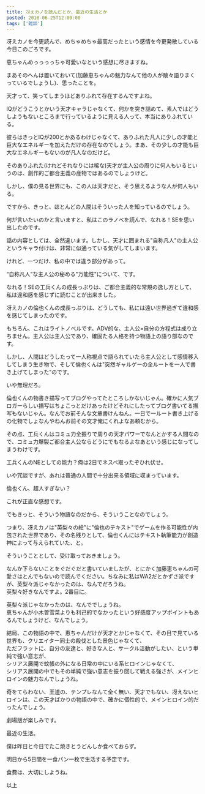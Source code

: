 ```yaml
---
title: 冴えカノを読んだとか、最近の生活とか
posted: 2018-06-25T12:00:00
tags: ['雑談']
---
```


冴えカノを今更読んで、めちゃめちゃ最高だったという感情を今更発散している今日このごろです。  
  
恵ちゃんめっっっっちゃ可愛いなという感想に尽きますね。  
  
まあそのへんは置いておいて(加藤恵ちゃんの魅力なんて他の人が散々語りまくっているでしょうし)、思ったことを。  
  
天才って、笑ってしまうほどありふれて存在するんですよね。  
  
IQがどうこうとかいう天才キャラじゃなくて、何かを突き詰めて、素人ではどうしようもないところまで行っているように見える人って、本当にありふれている。  
  
彼らはきっとIQが200とかあるわけじゃなくて、ありふれた凡人に少しの才能と巨大なエネルギーを加えただけの存在なのでしょう。まあ、その少しの才能も巨大なエネルギーもないのが凡人なのだけど。  
  
そのありふれた(けれどそれなりには稀な)天才が主人公の周りに何人もいるというのは、創作的ご都合主義の産物ではあるのでしょうけど。  
  
しかし、僕の見る世界にも、この人は天才だと、そう思えるような人が何人もいる。  
  
ですから、きっと、ほとんどの人間はそういった人を知っているのでしょう。  
  
何が言いたいのかと言いますと、私はこのラノベを読んで、なれる！SEを思い出したのです。  
  
話の内容としては、全然違います。しかし、天才に囲まれる"自称凡人"の主人公というキャラ付けは、非常に似通っている気がしてしまいます。  
  
けれど、一つだけ、私の中では違う部分があって。  
  
“自称凡人"な主人公の秘める"万能性"について、です。  
  
なれる！SEの工兵くんの成長っぷりは、ご都合主義的な常規の逸し方として、私は違和感を感じずに読むことが出来ました。  
  
冴えカノの倫也くんの成長っぷりは、どうしても、私には遠い世界過ぎて違和感を感じてしまったのです。  
  
もちろん、これはライトノベルです。ADV的な、主人公=自分の方程式は成り立ちません。主人公は主人公であり、確固たる人格を持つ物語上の語り部なのです。  
  
しかし、人間はどうしたって一人称視点で語られていたら主人公として感情移入してしまう生き物で、そして倫也くんは"突然ギャルゲーの全ルートを一人で書き上げてしまった"のです。  
  
いや無理だろ。  
  
倫也くんの物書き描写ってブログやってたところしかないじゃん。確かに人気ブロガーらしい描写はちょこっとだけあったけどそれにしたってブログ書いてる描写もないじゃん。なんでお前そんな文章書けんねん。一日で一ルート書き上げるの化物でしょなんやねんお前その文才俺にくれよなあ頼むから。  
  
その点、工兵くんはコミュ力全振りで周りの天才パワーでなんとかする人間なので、コミュ力爆裂ご都合主人公ならどうにでもなるよなあという感じになってしまうわけです。  
  
工兵くんのNEとしての能力？俺は2日でネスペ取ったぞひれ伏せ。  
  
いや冗談ですが、あれは普通の人間で十分出来る領域に収まっています。  
  
倫也くん、超人すぎない？  
  
これが正直な感想です。  
  
でもきっと、そういう物語なのだから、そういうことなのでしょう。  
  
つまり、冴えカノは"英梨々の絵"に"倫也のテキスト"でゲームを作る可能性が内包された世界であり、その名残りとして、倫也くんにはテキスト執筆能力が創造神によって与えられていた、と。  
  
そういうこととして、受け取っておきましょう。  
  
なんか下らないことをぐだぐだと書いていましたが、とにかく加藤恵ちゃんの可愛さはとんでもないので読んでください。ちなみに私はWA2だとかずさ派ですが、英梨々派じゃなかったのは、なんでだろうね。  
英梨々好きなんですよ。2番目に。  
  
英梨々派じゃなかったのは、なんででしょうね。  
恵ちゃんが小木曽雪菜よりも利己的でなかったという好感度アップポイントもあるんでしょうけど、なんでしょう。  
  
結局、この物語の中で、恵ちゃんだけが天才とかじゃなくて、その目で見ている世界も、クリエイター同士の殺伐とした景色じゃなくて、  
ただフラットに、自分の友達と、好きな人と、サークル活動がしたい、という単純で強い意志が、  
シリアス展開で蚊帳の外になる日常の中にいる系ヒロインじゃなくて、  
シリアス展開の中でもその単純で強い意志を振り回して戦える強さが、メインヒロインの魅力なんでしょうね。  
  
奇をてらわない、王道の、テンプレなんて全く無い、天才でもない、冴えないヒロインは、この天才ばかりの物語の中で、確かに個性的で、メインヒロイン的だったんでしょう。  
  
劇場版が楽しみです。  
  
最近の生活。  
  
僕は昨日と今日でたこ焼きとうどんしか食べておらず。  
  
明日から5日間を一食パン一枚で生活する予定です。  
  
食費は、大切にしようね。  
  
以上

